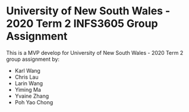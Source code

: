 # University of New South Wales - 2020 Term 2 INFS3605 Group Assignment

This is a MVP develop for University of New South Wales - 2020 Term 2 group assignment by:
- Karl Wang
- Chris Lau
- Larin Wang
- Yiming Ma
- Yvaine Zhang
- Poh Yao Chong
